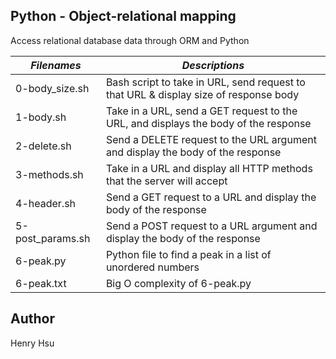 ## Python - Object-relational mapping

Access relational database data through ORM and Python

|           *Filenames*           |                    *Descriptions*                                                     |
|---------------------------------|---------------------------------------------------------------------------------------|
| 0-body_size.sh                  | Bash script to take in URL, send request to that URL & display size of response body  |
| 1-body.sh                       | Take in a URL, send a GET request to the URL, and displays the body of the response   |
| 2-delete.sh                     | Send a DELETE request to the URL argument and display the body of the response        |
| 3-methods.sh                    | Take in a URL and display all HTTP methods that the server will accept                |
| 4-header.sh                     | Send a GET request to a URL and display the body of the response                      |
| 5-post_params.sh                | Send a POST request to a URL argument and display the body of the response            |
| 6-peak.py                       | Python file to find a peak in a list of unordered numbers                             |
| 6-peak.txt                      | Big O complexity of 6-peak.py                                                         |


## Author
Henry Hsu
